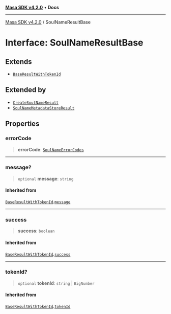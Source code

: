 [**Masa SDK v4.2.0**](../README.md) • **Docs**

***

[Masa SDK v4.2.0](../globals.md) / SoulNameResultBase

# Interface: SoulNameResultBase

## Extends

- [`BaseResultWithTokenId`](BaseResultWithTokenId.md)

## Extended by

- [`CreateSoulNameResult`](CreateSoulNameResult.md)
- [`SoulNameMetadataStoreResult`](SoulNameMetadataStoreResult.md)

## Properties

### errorCode

> **errorCode**: [`SoulNameErrorCodes`](../enumerations/SoulNameErrorCodes.md)

***

### message?

> `optional` **message**: `string`

#### Inherited from

[`BaseResultWithTokenId`](BaseResultWithTokenId.md).[`message`](BaseResultWithTokenId.md#message)

***

### success

> **success**: `boolean`

#### Inherited from

[`BaseResultWithTokenId`](BaseResultWithTokenId.md).[`success`](BaseResultWithTokenId.md#success)

***

### tokenId?

> `optional` **tokenId**: `string` \| `BigNumber`

#### Inherited from

[`BaseResultWithTokenId`](BaseResultWithTokenId.md).[`tokenId`](BaseResultWithTokenId.md#tokenid)
